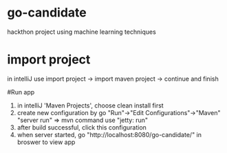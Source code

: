 # go-candidate
hackthon project using machine learning techniques


# import project
in intelliJ use import project -> import maven project -> continue and finish

#Run app
1. in intelliJ 'Maven Projects', choose clean install first
2. create new configuration by go "Run"->"Edit Configurations"->"Maven"
"server run" => mvn command use "jetty: run"
3. after build successful, click this configuration
4. when server started, go "http://localhost:8080/go-candidate/" in broswer to view app